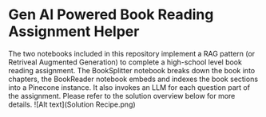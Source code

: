 # Gen AI Powered Book Reading Assignment Helper
The two notebooks included in this repository implement a RAG pattern (or Retriveal Augmented Generation) to complete a high-school level book reading assignment. The BookSplitter notebook breaks down the book into chapters, the BookReader notebook embeds and indexes the book sections into a Pinecone instance. It also invokes an LLM for each question part of the assignment.
Please refer to the solution overview below for more details.
![Alt text](Solution Recipe.png)
